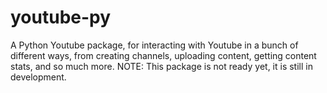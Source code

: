 # youtube-py

A Python Youtube package, for interacting with Youtube in a bunch of different ways, from creating channels, uploading content, getting content stats, and so much more. NOTE: This package is not ready yet, it is still in development.
